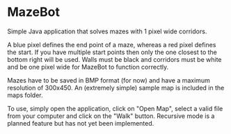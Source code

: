 # MazeBot
Simple Java application that solves mazes with 1 pixel wide corridors.

A blue pixel defines the end point of a maze, whereas a red pixel defines the start. If you have multiple start points then only the one closest to the bottom right will be used. Walls must be black and corridors must be white and be one pixel wide for MazeBot to function correctly.

Mazes have to be saved in BMP format (for now) and have a maximum resolution of 300x450. An (extremely simple) sample map is included in the maps folder.

To use, simply open the application, click on "Open Map", select a valid file from your computer and click on the "Walk" button. Recursive mode is a planned feature but has not yet been implemented.
